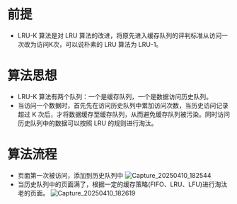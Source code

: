 # 前提
- LRU-K 算法是对 LRU 算法的改进，将原先进入缓存队列的评判标准从访问一次改为访问K次，可以说朴素的 LRU 算法为 LRU-1。
# 算法思想
- LRU-K 算法有两个队列：一个是缓存队列，一个是数据访问历史队列。
- 当访问一个数据时，首先先在访问历史队列中累加访问次数，当历史访问记录超过 K 次后，才将数据缓存至缓存队列，从而避免缓存队列被污染。同时访问历史队列中的数据可以按照 LRU 的规则进行淘汰。
# 算法流程
- 页面第一次被访问，添加到历史队列中
  ![Capture_20250410_182544](https://github.com/user-attachments/assets/b892d770-18f4-4511-9eb8-12903468148f)
- 当历史队列中的页面满了，根据一定的缓存策略(FIFO、LRU、LFU)进行淘汰老的页面。
  ![Capture_20250410_182619](https://github.com/user-attachments/assets/785e7ffe-2bda-4eb8-8931-6d1ec9f05133)



